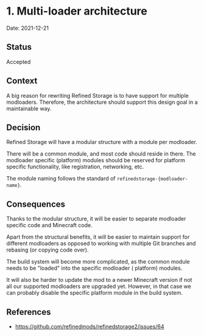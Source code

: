 # 1. Multi-loader architecture

Date: 2021-12-21

## Status

Accepted

## Context

A big reason for rewriting Refined Storage is to have support for multiple modloaders. Therefore, the architecture
should support this design goal in a maintainable way.

## Decision

Refined Storage will have a modular structure with a module per modloader.

There will be a common module, and most code should reside in there. The modloader specific (platform) modules should be
reserved
for platform specific functionality, like registration, networking, etc.

The module naming follows the standard of `refinedstorage-{modloader-name}`.

## Consequences

Thanks to the modular structure, it will be easier to separate modloader specific code and Minecraft code.

Apart from the structural benefits, it will be easier to maintain support for different modloaders as opposed to working
with multiple Git branches and rebasing (or copying code over).

The build system will become more complicated, as the common module needs to be "loaded" into the specific modloader (
platform)
modules.

It will also be harder to update the mod to a newer Minecraft version if not all our supported modloaders are upgraded
yet. However, in that case we can probably disable the specific platform module in the build system.

## References

- https://github.com/refinedmods/refinedstorage2/issues/64